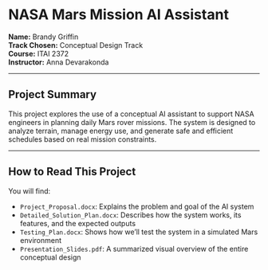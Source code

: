 # NASA Mars Mission AI Assistant

**Name:** Brandy Griffin  
**Track Chosen:** Conceptual Design Track  
**Course:** ITAI 2372  
**Instructor:** Anna Devarakonda

---

## Project Summary

This project explores the use of a conceptual AI assistant to support NASA engineers in planning daily Mars rover missions. The system is designed to analyze terrain, manage energy use, and generate safe and efficient schedules based on real mission constraints.

---

## How to Read This Project

You will find:

- `Project_Proposal.docx`: Explains the problem and goal of the AI system  
- `Detailed_Solution_Plan.docx`: Describes how the system works, its features, and the expected outputs  
- `Testing_Plan.docx`: Shows how we’ll test the system in a simulated Mars environment  
- `Presentation_Slides.pdf`: A summarized visual overview of the entire conceptual design
